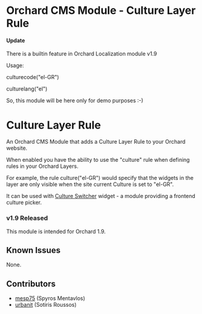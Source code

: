 # Orchard CMS Module - Culture Layer Rule

#### Update
There is a builtin feature in Orchard Localization module v1.9

Usage: 

culturecode("el-GR")

culturelang("el")


So, this module will be here only for demo purposes :-)

Culture Layer Rule
====================

An Orchard CMS Module that adds a Culture Layer Rule to your Orchard website.

When enabled you have the ability to use the "culture" rule when defining rules in your Orchard Layers.

For example, the rule culture("el-GR") would specify that the widgets in the layer are only visible when the site current Culture is set to "el-GR".

It can be used with [Culture Switcher](https://orchardcultureswitcher.codeplex.com/) widget - a module providing a frontend culture picker.

### v1.9 Released

This module is intended for Orchard 1.9.

## Known Issues

None.

## Contributors

  - [mesp75](https://github.com/mesp75) (Spyros Mentavlos)
  - [urbanit](https://github.com/urbanit) (Sotiris Roussos)

